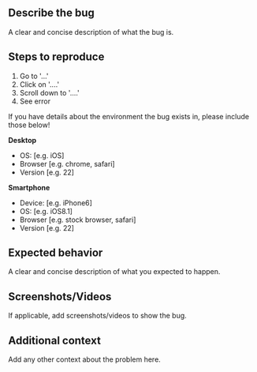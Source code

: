 ## Describe the bug
A clear and concise description of what the bug is.

## Steps to reproduce
1. Go to '...'
2. Click on '....'
3. Scroll down to '....'
4. See error

If you have details about the environment the bug exists in, please include those below!

**Desktop**
 - OS: [e.g. iOS]
 - Browser [e.g. chrome, safari]
 - Version [e.g. 22]

**Smartphone**
 - Device: [e.g. iPhone6]
 - OS: [e.g. iOS8.1]
 - Browser [e.g. stock browser, safari]
 - Version [e.g. 22]

## Expected behavior
A clear and concise description of what you expected to happen.

## Screenshots/Videos
If applicable, add screenshots/videos to show the bug. 

## Additional context
Add any other context about the problem here.
